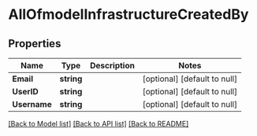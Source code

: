 # AllOfmodelInfrastructureCreatedBy

## Properties
Name | Type | Description | Notes
------------ | ------------- | ------------- | -------------
**Email** | **string** |  | [optional] [default to null]
**UserID** | **string** |  | [optional] [default to null]
**Username** | **string** |  | [optional] [default to null]

[[Back to Model list]](../README.md#documentation-for-models) [[Back to API list]](../README.md#documentation-for-api-endpoints) [[Back to README]](../README.md)


